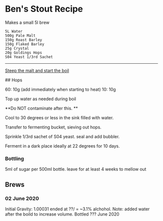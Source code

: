 


# Ben's Stout Recipe

Makes a small 5l brew

```
5L Water
500g Pale Malt 
150g Roast Barley
150g Flaked Barley
25g Crystal
20g Goldings Hops
S04 Yeast 1/3rd Sachet
```

---


[Steep the malt and start the boil](Steeping_and_Boiling)

## Hops

60: 10g  (add immediately when starting to heat)
10: 10g


Top up water as needed during boil

**Do NOT contaminate after this. **

Cool to 30 degrees or less in the sink filled with water. 

Transfer to fermenting bucket, sieving out hops. 

Sprinkle 1/3rd sachet of S04 yeast. seal and add bubbler. 

Ferment in a dark place ideally at 22 degrees for 10 days. 


### Bottling

5ml of sugar per 500ml bottle. leave for at least 4 weeks to mellow out

## Brews

### 02 June 2020
Initial Gravity: 1.00031 ended at ??/ =  ~3.1% alchohol. 
Note: added water after the boild to increase volume. 
Bottled ??? June 2020




